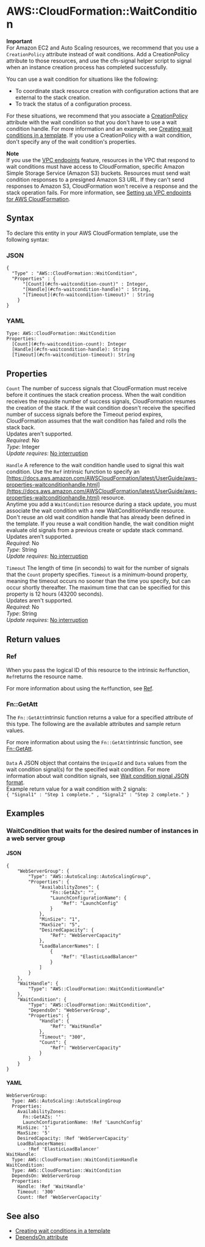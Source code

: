# AWS::CloudFormation::WaitCondition<a name="aws-properties-waitcondition"></a>

**Important**  
For Amazon EC2 and Auto Scaling resources, we recommend that you use a `CreationPolicy` attribute instead of wait conditions\. Add a CreationPolicy attribute to those resources, and use the cfn\-signal helper script to signal when an instance creation process has completed successfully\.

You can use a wait condition for situations like the following:
+ To coordinate stack resource creation with configuration actions that are external to the stack creation\.
+ To track the status of a configuration process\.

For these situations, we recommend that you associate a [CreationPolicy](https://docs.aws.amazon.com/AWSCloudFormation/latest/UserGuide/aws-attribute-creationpolicy.html) attribute with the wait condition so that you don't have to use a wait condition handle\. For more information and an example, see [Creating wait conditions in a template](https://docs.aws.amazon.com/AWSCloudFormation/latest/UserGuide/using-cfn-waitcondition.html)\. If you use a CreationPolicy with a wait condition, don't specify any of the wait condition's properties\.

**Note**  
If you use the [VPC endpoints](https://docs.aws.amazon.com/vpc/latest/userguide/vpc-endpoints.html) feature, resources in the VPC that respond to wait conditions must have access to CloudFormation, specific Amazon Simple Storage Service \(Amazon S3\) buckets\. Resources must send wait condition responses to a presigned Amazon S3 URL\. If they can't send responses to Amazon S3, CloudFormation won't receive a response and the stack operation fails\. For more information, see [Setting up VPC endpoints for AWS CloudFormation](https://docs.aws.amazon.com/AWSCloudFormation/latest/UserGuide/cfn-vpce-bucketnames.html)\.

## Syntax<a name="aws-properties-waitcondition-syntax"></a>

To declare this entity in your AWS CloudFormation template, use the following syntax:

### JSON<a name="aws-properties-waitcondition-syntax.json"></a>

```
{
  "Type" : "AWS::CloudFormation::WaitCondition",
  "Properties" : {
      "[Count](#cfn-waitcondition-count)" : Integer,
      "[Handle](#cfn-waitcondition-handle)" : String,
      "[Timeout](#cfn-waitcondition-timeout)" : String
    }
}
```

### YAML<a name="aws-properties-waitcondition-syntax.yaml"></a>

```
Type: AWS::CloudFormation::WaitCondition
Properties: 
  [Count](#cfn-waitcondition-count): Integer
  [Handle](#cfn-waitcondition-handle): String
  [Timeout](#cfn-waitcondition-timeout): String
```

## Properties<a name="aws-properties-waitcondition-properties"></a>

`Count`  <a name="cfn-waitcondition-count"></a>
The number of success signals that CloudFormation must receive before it continues the stack creation process\. When the wait condition receives the requisite number of success signals, CloudFormation resumes the creation of the stack\. If the wait condition doesn't receive the specified number of success signals before the Timeout period expires, CloudFormation assumes that the wait condition has failed and rolls the stack back\.  
Updates aren't supported\.  
*Required*: No  
*Type*: Integer  
*Update requires*: [No interruption](https://docs.aws.amazon.com/AWSCloudFormation/latest/UserGuide/using-cfn-updating-stacks-update-behaviors.html#update-no-interrupt)

`Handle`  <a name="cfn-waitcondition-handle"></a>
A reference to the wait condition handle used to signal this wait condition\. Use the `Ref` intrinsic function to specify an [https://docs.aws.amazon.com/AWSCloudFormation/latest/UserGuide/aws-properties-waitconditionhandle.html](https://docs.aws.amazon.com/AWSCloudFormation/latest/UserGuide/aws-properties-waitconditionhandle.html) resource\.  
Anytime you add a `WaitCondition` resource during a stack update, you must associate the wait condition with a new WaitConditionHandle resource\. Don't reuse an old wait condition handle that has already been defined in the template\. If you reuse a wait condition handle, the wait condition might evaluate old signals from a previous create or update stack command\.  
Updates aren't supported\.  
*Required*: No  
*Type*: String  
*Update requires*: [No interruption](https://docs.aws.amazon.com/AWSCloudFormation/latest/UserGuide/using-cfn-updating-stacks-update-behaviors.html#update-no-interrupt)

`Timeout`  <a name="cfn-waitcondition-timeout"></a>
The length of time \(in seconds\) to wait for the number of signals that the `Count` property specifies\. `Timeout` is a minimum\-bound property, meaning the timeout occurs no sooner than the time you specify, but can occur shortly thereafter\. The maximum time that can be specified for this property is 12 hours \(43200 seconds\)\.  
Updates aren't supported\.  
*Required*: No  
*Type*: String  
*Update requires*: [No interruption](https://docs.aws.amazon.com/AWSCloudFormation/latest/UserGuide/using-cfn-updating-stacks-update-behaviors.html#update-no-interrupt)

## Return values<a name="aws-properties-waitcondition-return-values"></a>

### Ref<a name="aws-properties-waitcondition-return-values-ref"></a>

 When you pass the logical ID of this resource to the intrinsic `Ref`function, `Ref`returns the resource name\.

For more information about using the `Ref`function, see [Ref](https://docs.aws.amazon.com/AWSCloudFormation/latest/UserGuide/intrinsic-function-reference-ref.html)\.

### Fn::GetAtt<a name="aws-properties-waitcondition-return-values-fn--getatt"></a>

The `Fn::GetAtt`intrinsic function returns a value for a specified attribute of this type\. The following are the available attributes and sample return values\.

For more information about using the `Fn::GetAtt`intrinsic function, see [Fn::GetAtt](https://docs.aws.amazon.com/AWSCloudFormation/latest/UserGuide/intrinsic-function-reference-getatt.html)\.

#### <a name="aws-properties-waitcondition-return-values-fn--getatt-fn--getatt"></a>

`Data`  <a name="Data-fn::getatt"></a>
A JSON object that contains the `UniqueId` and `Data` values from the wait condition signal\(s\) for the specified wait condition\. For more information about wait condition signals, see [Wait condition signal JSON format](https://docs.aws.amazon.com/AWSCloudFormation/latest/UserGuide/using-cfn-waitcondition.html#using-cfn-waitcondition-signaljson)\.  
Example return value for a wait condition with 2 signals:  
 `{ "Signal1" : "Step 1 complete." , "Signal2" : "Step 2 complete." }` 

## Examples<a name="aws-properties-waitcondition--examples"></a>



### WaitCondition that waits for the desired number of instances in a web server group<a name="aws-properties-waitcondition--examples--WaitCondition_that_waits_for_the_desired_number_of_instances_in_a_web_server_group"></a>



#### JSON<a name="aws-properties-waitcondition--examples--WaitCondition_that_waits_for_the_desired_number_of_instances_in_a_web_server_group--json"></a>

```
{
    "WebServerGroup": {
        "Type": "AWS::AutoScaling::AutoScalingGroup",
        "Properties": {
            "AvailabilityZones": {
                "Fn::GetAZs": "",
                "LaunchConfigurationName": {
                    "Ref": "LaunchConfig"
                }
            },
            "MinSize": "1",
            "MaxSize": "5",
            "DesiredCapacity": {
                "Ref": "WebServerCapacity"
            },
            "LoadBalancerNames": [
                {
                    "Ref": "ElasticLoadBalancer"
                }
            ]
        }
    },
    "WaitHandle": {
        "Type": "AWS::CloudFormation::WaitConditionHandle"
    },
    "WaitCondition": {
        "Type": "AWS::CloudFormation::WaitCondition",
        "DependsOn": "WebServerGroup",
        "Properties": {
            "Handle": {
                "Ref": "WaitHandle"
            },
            "Timeout": "300",
            "Count": {
                "Ref": "WebServerCapacity"
            }
        }
    }
}
```

#### YAML<a name="aws-properties-waitcondition--examples--WaitCondition_that_waits_for_the_desired_number_of_instances_in_a_web_server_group--yaml"></a>

```
WebServerGroup:
  Type: AWS::AutoScaling::AutoScalingGroup
  Properties:
    AvailabilityZones:
      Fn::GetAZs: ''
      LaunchConfigurationName: !Ref 'LaunchConfig'
    MinSize: '1'
    MaxSize: '5'
    DesiredCapacity: !Ref 'WebServerCapacity'
    LoadBalancerNames:
      - !Ref 'ElasticLoadBalancer'
WaitHandle:
  Type: AWS::CloudFormation::WaitConditionHandle
WaitCondition:
  Type: AWS::CloudFormation::WaitCondition
  DependsOn: WebServerGroup
  Properties:
    Handle: !Ref 'WaitHandle'
    Timeout: '300'
    Count: !Ref 'WebServerCapacity'
```

## See also<a name="aws-properties-waitcondition--seealso"></a>
+  [Creating wait conditions in a template](https://docs.aws.amazon.com/AWSCloudFormation/latest/UserGuide/using-cfn-waitcondition.html) 
+  [DependsOn attribute](https://docs.aws.amazon.com/AWSCloudFormation/latest/UserGuide/aws-attribute-dependson.html) 

